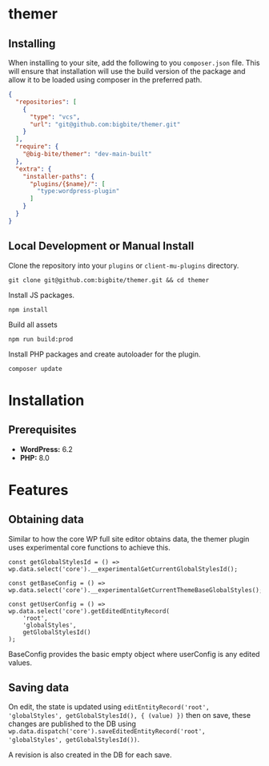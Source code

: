# themer



## Installing
When installing to your site, add the following to you `composer.json` file. This will ensure that installation will use the build version of the package and allow it to be loaded using composer in the preferred path.
```json
{
  "repositories": [
    {
      "type": "vcs",
      "url": "git@github.com:bigbite/themer.git"
    }
  ],
  "require": {
    "@big-bite/themer": "dev-main-built"
  },
  "extra": {
    "installer-paths": {
      "plugins/{$name}/": [
        "type:wordpress-plugin"
      ]
    }
  }
}

```

## Local Development or Manual Install
Clone the repository into your `plugins` or `client-mu-plugins` directory.
```
git clone git@github.com:bigbite/themer.git && cd themer
```

Install JS packages.
```
npm install
```

Build all assets
```
npm run build:prod
```

Install PHP packages and create autoloader for the plugin.
```
composer update
```

# Installation

## Prerequisites

- **WordPress:** 6.2
- **PHP:** 8.0

# Features

## Obtaining data
Similar to how the core WP full site editor obtains data, the themer plugin uses experimental core functions to achieve this.
```
const getGlobalStylesId = () => wp.data.select('core').__experimentalGetCurrentGlobalStylesId();
```
```
const getBaseConfig = () => wp.data.select('core').__experimentalGetCurrentThemeBaseGlobalStyles();
```
```
const getUserConfig = () => wp.data.select('core').getEditedEntityRecord(
	'root',
	'globalStyles',
	getGlobalStylesId()
);
```

BaseConfig provides the basic empty object where userConfig is any edited values.


## Saving data
On edit, the state is updated using `editEntityRecord('root', 'globalStyles', getGlobalStylesId(), { (value) })` then on save, these changes are published to the DB
using `wp.data.dispatch('core').saveEditedEntityRecord('root', 'globalStyles', getGlobalStylesId())`.

A revision is also created in the DB for each save. 
